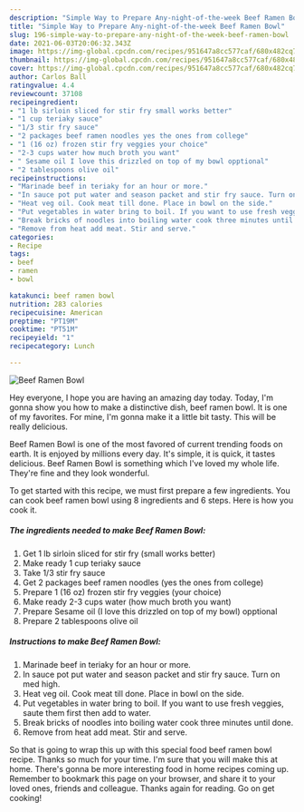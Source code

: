```yaml
---
description: "Simple Way to Prepare Any-night-of-the-week Beef Ramen Bowl"
title: "Simple Way to Prepare Any-night-of-the-week Beef Ramen Bowl"
slug: 196-simple-way-to-prepare-any-night-of-the-week-beef-ramen-bowl
date: 2021-06-03T20:06:32.343Z
image: https://img-global.cpcdn.com/recipes/951647a8cc577caf/680x482cq70/beef-ramen-bowl-recipe-main-photo.jpg
thumbnail: https://img-global.cpcdn.com/recipes/951647a8cc577caf/680x482cq70/beef-ramen-bowl-recipe-main-photo.jpg
cover: https://img-global.cpcdn.com/recipes/951647a8cc577caf/680x482cq70/beef-ramen-bowl-recipe-main-photo.jpg
author: Carlos Ball
ratingvalue: 4.4
reviewcount: 37108
recipeingredient:
- "1 lb sirloin sliced for stir fry small works better"
- "1 cup teriaky sauce"
- "1/3 stir fry sauce"
- "2 packages beef ramen noodles yes the ones from college"
- "1 (16 oz) frozen stir fry veggies your choice"
- "2-3 cups water how much broth you want"
- " Sesame oil I love this drizzled on top of my bowl opptional"
- "2 tablespoons olive oil"
recipeinstructions:
- "Marinade beef in teriaky for an hour or more."
- "In sauce pot put water and season packet and stir fry sauce. Turn on med high."
- "Heat veg oil. Cook meat till done. Place in bowl on the side."
- "Put vegetables in water bring to boil. If you want to use fresh veggies, saute them first then add to water."
- "Break bricks of noodles into boiling water cook three minutes until done."
- "Remove from heat add meat. Stir and serve."
categories:
- Recipe
tags:
- beef
- ramen
- bowl

katakunci: beef ramen bowl 
nutrition: 283 calories
recipecuisine: American
preptime: "PT19M"
cooktime: "PT51M"
recipeyield: "1"
recipecategory: Lunch

---
```



![Beef Ramen Bowl](https://img-global.cpcdn.com/recipes/951647a8cc577caf/680x482cq70/beef-ramen-bowl-recipe-main-photo.jpg)

Hey everyone, I hope you are having an amazing day today. Today, I'm gonna show you how to make a distinctive dish, beef ramen bowl. It is one of my favorites. For mine, I'm gonna make it a little bit tasty. This will be really delicious.



Beef Ramen Bowl is one of the most favored of current trending foods on earth. It is enjoyed by millions every day. It's simple, it is quick, it tastes delicious. Beef Ramen Bowl is something which I've loved my whole life. They're fine and they look wonderful.


To get started with this recipe, we must first prepare a few ingredients. You can cook beef ramen bowl using 8 ingredients and 6 steps. Here is how you cook it.

<!--inarticleads1-->

##### The ingredients needed to make Beef Ramen Bowl:

1. Get 1 lb sirloin sliced for stir fry (small works better)
1. Make ready 1 cup teriaky sauce
1. Take 1/3 stir fry sauce
1. Get 2 packages beef ramen noodles (yes the ones from college)
1. Prepare 1 (16 oz) frozen stir fry veggies (your choice)
1. Make ready 2-3 cups water (how much broth you want)
1. Prepare  Sesame oil (I love this drizzled on top of my bowl) opptional
1. Prepare 2 tablespoons olive oil




<!--inarticleads2-->

##### Instructions to make Beef Ramen Bowl:

1. Marinade beef in teriaky for an hour or more.
1. In sauce pot put water and season packet and stir fry sauce. Turn on med high.
1. Heat veg oil. Cook meat till done. Place in bowl on the side.
1. Put vegetables in water bring to boil. If you want to use fresh veggies, saute them first then add to water.
1. Break bricks of noodles into boiling water cook three minutes until done.
1. Remove from heat add meat. Stir and serve.




So that is going to wrap this up with this special food beef ramen bowl recipe. Thanks so much for your time. I'm sure that you will make this at home. There's gonna be more interesting food in home recipes coming up. Remember to bookmark this page on your browser, and share it to your loved ones, friends and colleague. Thanks again for reading. Go on get cooking!
